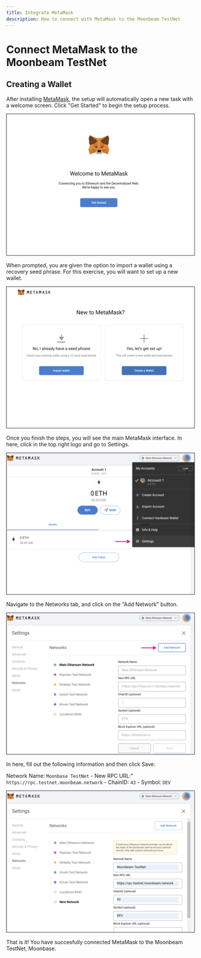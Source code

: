```yaml
---
title: Integrate MetaMask
description: How to connect with MetaMask to the Moonbeam TestNet
---
```


# Connect MetaMask to the Moonbeam TestNet

## Creating a Wallet

After installing [MetaMask](https://metamask.io), the setup will automatically open a new task with a welcome screen. Click "Get Started" to begin the setup process.

![MetaMask1](/images/testnet/testnet-metamask1.png)

When prompted, you are given the option to import a wallet using a recovery seed phrase. For this exercise, you will want to set up a new wallet.

![MetaMask2](/images/testnet/testnet-metamask2.png)

Once you finish the steps, you will see the main MetaMask interface. In here, click in the top right logo and go to Settings.

![MetaMask3](/images/testnet/testnet-metamask3.png)

Navigate to the Networks tab, and click on the "Add Network" button.

![MetaMask4](/images/testnet/testnet-metamask4.png)

In here, fill out the following information and then click Save:

Network Name: `Moonbase TestNet` - New RPC URL:" `https://rpc.testnet.moonbeam.network` - ChainID: `43` - Symbol: `DEV`

![MetaMask5](/images/testnet/testnet-metamask5.png)

That is it! You have succesfully connected MetaMask to the Moonbeam TestNet, Moonbase.
